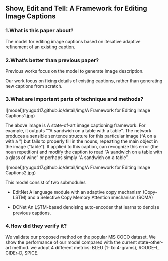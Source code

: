 ## Show, Edit and Tell: A Framework for Editing Image Captions

### 1.What is this paper about?

The model for editing image captions based on iterative adaptive refinement of an
existing caption.


### 2.What’s better than previous paper?

Previous works focus on the model to generate image description.

Our work focus on fixing details of existing captions, rather than generating new captions from scratch.

### 3.What are important parts of technique and methods?

![model](ryugo417.github.io/detail/img/A Framework for Editing Image Captions1.jpg) 

The above image is  A state-of-art image captioning framework.
For example, it outputs "“A sandwich on a table with a table".
The network produces a sensible sentence structure for this particular image (“A on a with a ”) but fails to properly fill in the nouns, repeating the main object in the image (“table”).
It applied to this caption, can recognize this error (the noun repetition) and modify the caption to read “A sandwich on a table with a glass of wine” or perhaps simply “A sandwich on a table”.

![model](ryugo417.github.io/detail/img/A Framework for Editing Image Captions2.jpg) 

This model consist of two submodules
- EditNet
A language module with an adaptive copy mechanism (Copy-LSTM) and a Selective Copy Memory Attention
mechanism (SCMA)

- DCNet
An LSTM-based denoising auto-encoder that learns to denoise previous captions. 


### 4.How did they verify it?

We validate our proposed method on the popular MS COCO dataset.
We show the performance of our model compared with the current state-other-art method.
we adopt 4 different metrics: BLEU (1- to 4-grams), ROUGE-L, CIDEr-D, SPICE.

